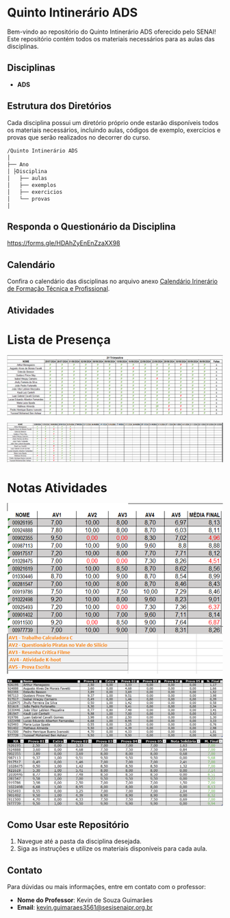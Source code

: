 # Quinto Intinerário ADS

Bem-vindo ao repositório do Quinto Intinerário ADS oferecido pelo SENAI! Este repositório contém todos os materiais necessários para as aulas das disciplinas.

## Disciplinas

- **ADS**

## Estrutura dos Diretórios

Cada disciplina possui um diretório próprio onde estarão disponíveis todos os materiais necessários, incluindo aulas, códigos de exemplo, exercícios e provas que serão realizados no decorrer do curso.

```
/Quinto Intinerário ADS
│
├── Ano
│ ├Disciplina 
│ 	├── aulas
│ 	├── exemplos
│ 	├── exercicios
│ 	└── provas
│

```

## Responda o Questionário da Disciplina

https://forms.gle/HDAhZyEnEnZzaXX98

## Calendário

Confira o calendário das disciplinas no arquivo anexo 
[Calendário Irinerário de Formação Técnica e Profissional](Imagens/Calendario_V_Itinerario.pdf).

## Atividades

# Lista de Presença

![Lista de Presença II Trimestre](Imagens/Chamada_IITrimestre.png)

![Lista de Presença III Trimestre](Imagens/Chamada_IIITrimestre.png)

# Notas Atividades

![Notas](Imagens/Notas.png)
![Notas2](Imagens/Notas01.png)
![Notas3](Imagens/MediaFinal.png)

## Como Usar este Repositório

1. Navegue até a pasta da disciplina desejada.
2. Siga as instruções e utilize os materiais disponíveis para cada aula.

## Contato

Para dúvidas ou mais informações, entre em contato com o professor:
- **Nome do Professor**: Kevin de Souza Guimarães
- **Email**: kevin.guimaraes3561@sesisenaipr.org.br
